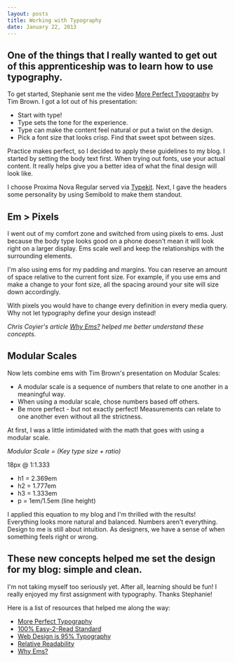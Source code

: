 ```yaml
---
layout: posts
title: Working with Typography
date: January 22, 2013
---
```


<h2>One of the things that I really wanted to get out of this apprenticeship was to learn how to use typography.</h2>

<p>To get started, Stephanie sent me the video <a href='http://vimeo.com/17079380' target='blank'>More Perfect Typography</a> by Tim Brown. I got a lot out of his presentation:</p>

<ul>
	<li>Start with type!</li>
	<li>Type sets the tone for the experience.</li>
	<li>Type can make the content feel natural or put a twist on the design.</li>
	<li>Pick a font size that looks crisp. Find that sweet spot between sizes.</li>
</ul>

<p>Practice makes perfect, so I decided to apply these guidelines to my blog. I started by setting the body text first. When trying out fonts, use your actual content. It really helps give you a better idea of what the final design will look like.</p>

<p>I choose Proxima Nova Regular served via <a href='https://typekit.com/' target='blank'>Typekit</a>. Next, I gave the headers some personality by using Semibold to make them standout.</p>

<h2>Em > Pixels</h2>

<p>I went out of my comfort zone and switched from using pixels to ems. Just because the body type looks good on a phone doesn't mean it will look right on a larger display. Ems scale well and keep the relationships with the surrounding elements.</p>

<p>I'm also using ems for my padding and margins. You can reserve an amount of space relative to the current font size. For example, if you use ems and make a change to your font size, all the spacing around your site will size down accordingly.</p>

<p>With pixels you would have to change every definition in every media query. Why not let typography define your design instead!</p>

<em>Chris Coyier's article <a href='http://css-tricks.com/why-ems/' target='blank'>Why Ems?</a> helped me better understand these concepts.</em>

<h2>Modular Scales</h2>

<p>Now lets combine ems with Tim Brown's presentation on Modular Scales:</p>

<ul>
	<li>A modular scale is a sequence of numbers that relate to one another in a meaningful way.</li>
	<li>When using a modular scale, chose numbers based off others.</li>
	<li>Be more perfect - but not exactly perfect! Measurements can relate to one another even without all the strictness.</li>
</ul>

<p>At first, I was a little intimidated with the math that goes with using a modular scale.</p>

<em>Modular Scale = (Key type size + ratio)</em>
<p>18px @ 1:1.333</p>

<ul>
	<li>h1 = 2.369em</li>
	<li>h2 = 1.777em</li>
	<li>h3 = 1.333em</li>
	<li>p = 1em/1.5em (line height)</li>
</ul>

<p>I applied this equation to my blog and I'm thrilled with the results! Everything looks more natural and balanced. Numbers aren't everything. Design to me is still about intuition. As designers, we have a sense of when something feels right or wrong.</p>

<h2>These new concepts helped me set the design for my blog: simple and clean.</h2>

<p>I'm not taking myself too seriously yet. After all, learning should be fun! I really enjoyed my first assignment with typography. Thanks Stephanie!</p>

<p>Here is a list of resources that helped me along the way:</p>

<ul>
	<li><a href='http://vimeo.com/17079380' target='blank'>More Perfect Typography</a></li>
	<li><a href='http://informationarchitects.net/blog/100e2r/' target='blank'>100% Easy-2-Read Standard</a></li>
	<li><a href='http://informationarchitects.net/blog/the-web-is-all-about-typography-period/' target='blank'>Web Design is 95% Typography</a></li>
	<li><a href='http://wm4.wilsonminer.com/posts/2008/oct/20/relative-readability/' target='blank'>Relative Readability</a></li>
	<li><a href='http://css-tricks.com/why-ems/' target='blank'>Why Ems?</a></li>
</ul>
